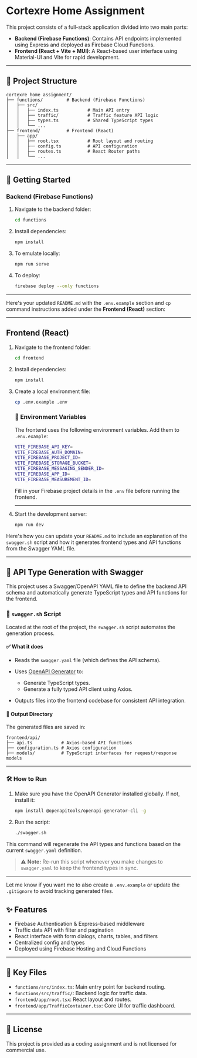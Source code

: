 # Cortexre Home Assignment

This project consists of a full-stack application divided into two main parts:

- **Backend (Firebase Functions)**: Contains API endpoints implemented using Express and deployed as Firebase Cloud Functions.
- **Frontend (React + Vite + MUI)**: A React-based user interface using Material-UI and Vite for rapid development.

---

## 🔧 Project Structure

```
cortexre home assignment/
├── functions/         # Backend (Firebase Functions)
│   ├── src/
│   │   ├── index.ts           # Main API entry
│   │   ├── traffic/           # Traffic feature API logic
│   │   ├── types.ts           # Shared TypeScript types
│   │   └── ...
├── frontend/          # Frontend (React)
│   ├── app/
│   │   ├── root.tsx           # Root layout and routing
│   │   ├── config.ts          # API configuration
│   │   ├── routes.ts          # React Router paths
│   │   └── ...
```

---

## 🚀 Getting Started

### Backend (Firebase Functions)

1. Navigate to the backend folder:

   ```bash
   cd functions
   ```

2. Install dependencies:

   ```bash
   npm install
   ```

3. To emulate locally:

   ```bash
   npm run serve
   ```

4. To deploy:

   ```bash
   firebase deploy --only functions
   ```

---

Here's your updated `README.md` with the `.env.example` section and `cp` command instructions added under the **Frontend (React)** section:

---

## Frontend (React)

1. Navigate to the frontend folder:

   ```bash
   cd frontend
   ```

2. Install dependencies:

   ```bash
   npm install
   ```

3. Create a local environment file:

   ```bash
   cp .env.example .env
   ```

   ### 🔐 Environment Variables

   The frontend uses the following environment variables. Add them to `.env.example`:

   ```bash
   VITE_FIREBASE_API_KEY=
   VITE_FIREBASE_AUTH_DOMAIN=
   VITE_FIREBASE_PROJECT_ID=
   VITE_FIREBASE_STORAGE_BUCKET=
   VITE_FIREBASE_MESSAGING_SENDER_ID=
   VITE_FIREBASE_APP_ID=
   VITE_FIREBASE_MEASUREMENT_ID=
   ```

   Fill in your Firebase project details in the `.env` file before running the frontend.

   ---

4. Start the development server:

   ```bash
   npm run dev
   ```
Here's how you can update your `README.md` to include an explanation of the `swagger.sh` script and how it generates frontend types and API functions from the Swagger YAML file.

---

## 🔄 API Type Generation with Swagger

This project uses a Swagger/OpenAPI YAML file to define the backend API schema and automatically generate TypeScript types and API functions for the frontend.

### 📜 `swagger.sh` Script

Located at the root of the project, the `swagger.sh` script automates the generation process.

#### ✅ What it does

- Reads the `swagger.yaml` file (which defines the API schema).
- Uses [OpenAPI Generator](https://openapi-generator.tech/) to:

  - Generate TypeScript types.
  - Generate a fully typed API client using Axios.
- Outputs files into the frontend codebase for consistent API integration.

#### 📁 Output Directory

The generated files are saved in:

```
frontend/api/
├── api.ts           # Axios-based API functions
├── configuration.ts # Axios configuration
├── models/          # TypeScript interfaces for request/response models
```

---

### 🛠️ How to Run

1. Make sure you have the OpenAPI Generator installed globally. If not, install it:

   ```bash
   npm install @openapitools/openapi-generator-cli -g
   ```

2. Run the script:

   ```bash
   ./swagger.sh
   ```

This command will regenerate the API types and functions based on the current `swagger.yaml` definition.

> ⚠️ **Note:** Re-run this script whenever you make changes to `swagger.yaml` to keep the frontend types in sync.

---

Let me know if you want me to also create a `.env.example` or update the `.gitignore` to avoid tracking generated files.

## ✨ Features

- Firebase Authentication & Express-based middleware
- Traffic data API with filter and pagination
- React interface with form dialogs, charts, tables, and filters
- Centralized config and types
- Deployed using Firebase Hosting and Cloud Functions

---

## 📁 Key Files

- `functions/src/index.ts`: Main entry point for backend routing.
- `functions/src/traffic/`: Backend logic for traffic data.
- `frontend/app/root.tsx`: React layout and routes.
- `frontend/app/TrafficContainer.tsx`: Core UI for traffic dashboard.

---

## 📜 License

This project is provided as a coding assignment and is not licensed for commercial use.
